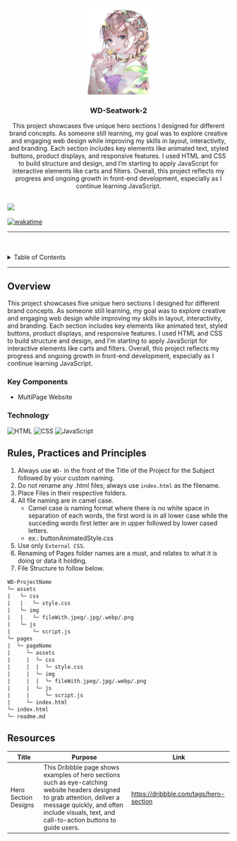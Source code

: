 <a name="readme-top">

<br/>

<br />
<div align="center">
  <a href="https://github.com/Chi-Rimando06/">
    <img src="./assets/img/kc_logo.png" alt="KC" width="150" height="200">
  </a>
  <h3 align="center">WD-Seatwork-2</h3>
</div>
<div align="center">
  This project showcases five unique hero sections I designed for different brand concepts. As someone still learning, my goal was to explore creative and engaging web design while improving my skills in layout, interactivity, and branding. Each section includes key elements like animated text, styled buttons, product displays, and responsive features. I used HTML and CSS to build structure and design, and I’m starting to apply JavaScript for interactive elements like carts and filters. Overall, this project reflects my progress and ongoing growth in front-end development, especially as I continue learning JavaScript.
</div>

<br />

![](https://visit-counter.vercel.app/counter.png?page=Chi-Rimando06/WD-Seatwork-2)

[![wakatime](https://wakatime.com/badge/user/018dd99a-4985-4f98-8216-6ca6fe2ce0f8/project/63501637-9a31-42f0-960d-4d0ab47977f8.svg)](https://wakatime.com/badge/user/018dd99a-4985-4f98-8216-6ca6fe2ce0f8/project/63501637-9a31-42f0-960d-4d0ab47977f8)

---

<br />
<br />

<details>
  <summary>Table of Contents</summary>
  <ol>
    <li>
      <a href="#overview">Overview</a>
      <ol>
        <li>
          <a href="#key-components">Key Components</a>
        </li>
        <li>
          <a href="#technology">Technology</a>
        </li>
      </ol>
    </li>
    <li>
      <a href="#rule,-practices-and-principles">Rules, Practices and Principles</a>
    </li>
    <li>
      <a href="#resources">Resources</a>
    </li>
  </ol>
</details>

---

## Overview

  This project showcases five unique hero sections I designed for different brand concepts. As someone still learning, my goal was to explore creative and engaging web design while improving my skills in layout, interactivity, and branding. Each section includes key elements like animated text, styled buttons, product displays, and responsive features. I used HTML and CSS to build structure and design, and I’m starting to apply JavaScript for interactive elements like carts and filters. Overall, this project reflects my progress and ongoing growth in front-end development, especially as I continue learning JavaScript.

### Key Components
- MultiPage Website

### Technology
![HTML](https://img.shields.io/badge/HTML-E34F26?style=for-the-badge&logo=html5&logoColor=white)
![CSS](https://img.shields.io/badge/CSS-1572B6?style=for-the-badge&logo=css3&logoColor=white)
![JavaScript](https://img.shields.io/badge/JavaScript-F7DF1E?style=for-the-badge&logo=javascript&logoColor=white)

## Rules, Practices and Principles
1. Always use `WD-` in the front of the Title of the Project for the Subject followed by your custom naming.
2. Do not rename any .html files; always use `index.html` as the filename.
3. Place Files in their respective folders.
4. All file naming are in camel case.
   - Camel case is naming format where there is no white space in separation of each words, the first word is in all lower case while the succeding words first letter are in upper followed by lower cased letters.
   - ex.: buttonAnimatedStyle.css
5. Use only `External CSS`.
6. Renaming of Pages folder names are a must, and relates to what it is doing or data it holding.
7. File Structure to follow below.

```
WD-ProjectName
└─ assets
|   └─ css
|   |   └─ style.css
|   └─ img
|   |   └─ fileWith.jpeg/.jpg/.webp/.png
|   └─ js
|       └─ script.js
└─ pages
|  └─ pageName
|     └─ assets
|     |  └─ css
|     |  |  └─ style.css
|     |  └─ img
|     |  |  └─ fileWith.jpeg/.jpg/.webp/.png
|     |  └─ js
|     |     └─ script.js
|     └─ index.html
└─ index.html
└─ readme.md
```

## Resources

| Title | Purpose | Link |
|-|-|-|
| Hero Section Designs | This Dribbble page shows examples of hero sections such as eye-catching website headers designed to grab attention, deliver a message quickly, and often include visuals, text, and call-to-action buttons to guide users. | https://dribbble.com/tags/hero-section |

